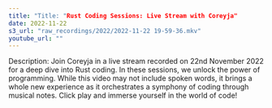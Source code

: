 ```yaml
---
title: "Title: "Rust Coding Sessions: Live Stream with Coreyja"
date: 2022-11-22
s3_url: "raw_recordings/2022/2022-11-22 19-59-36.mkv"
youtube_url: ""
---
```



Description: 
Join Coreyja in a live stream recorded on 22nd November 2022 for a deep dive into Rust coding. In these sessions, we unlock the power of programming. While this video may not include spoken words, it brings a whole new experience as it orchestrates a symphony of coding through musical notes. Click play and immerse yourself in the world of code!
